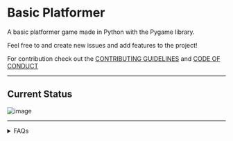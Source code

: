 # Basic Platformer

A basic platformer game made in Python with the Pygame library.

Feel free to and create new issues and add features to the project!

For contribution check out the [CONTRIBUTING GUIDELINES](/CONTRIBUTING.md) and [CODE OF CONDUCT](/CODE_OF_CONDUCT.md)

---

## Current Status

![image](https://i.imgur.com/fQ9OGeT.gif)


---

<details>
  <summary>FAQs</summary>
  <br />
  <b>Q. Why is the name 'basic-platformer'?</b>
  
  A: It isn't the best name for the game, I agree. But given that there's no story line and I couldn't think of what to call it, 
  I just decided to call it what it literally is, a 'basic-platformer' game
  
  ---
  
  <b>Q: What's the plot of the game?</b>
  
  A: So far, it's just hero killing monsters and reaching end of level to win. 
  If you come up with a better storyline for the game, please add it here!
  
  ---
  
  <b>Q: Why did you make the game open-source? / What do I gain by contributing?</b>
  
  A: I'm not to keen about game-dev but as it turns out making a game like this was a really good refresher for the OOP concepts in Python. 
  I decided to make this open-source because currently Hacktoberfest 2021 is going on, and I thought of being a maintainer this time!
  I hope by contributing, you get a little better understanding of how git, GitHub & open-source projects work. Not to mention, Python, OOP and Pygame too!
  
</details>

